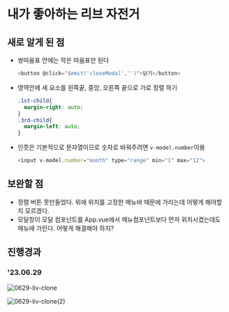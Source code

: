 # 내가 좋아하는 리브 자전거
## 새로 알게 된 점
- 쌍따옴표 안에는 작은 따옴표만 된다
  ```javascript
  <button @click="$emit('closeModal','')">닫기</button>
  ```
- 영역안에 세 요소를 왼쪽끝, 중앙, 오른쪽 끝으로 가로 정렬 하기
  ```css
  .1st-child{
    margin-right: auto;
  }
  .3rd-child{
    margin-left: auto;
  }
  ```
- 인풋은 기본적으로 문자열이므로 숫자로 바꿔주려면 `v-model.number`이용
  ```javascript
  <input v-model.number="month" type="range" min="1" max="12">
  ```
## 보완할 점
- 정렬 버튼 못만들었다. 위에 위치를 고정한 메뉴바 때문에 가리는데 어떻게 해야할 지 모르겠다.
- 모달창이 모달 컴포넌트를 App.vue에서 메뉴컴포넌트보다 먼저 위치시켰는데도 메뉴에 가린다. 어떻게 해결해야 하지?
## 진행경과
### '23.06.29
![0629-liv-clone](https://github.com/badahae88/liv-clone/assets/137893145/66012a60-010a-484a-8d81-b622a76b44a2)

![0629-liv-clone(2)](https://github.com/badahae88/liv-clone/assets/137893145/fbe27816-6267-4fe2-8848-3ff3b69a5e4c)
